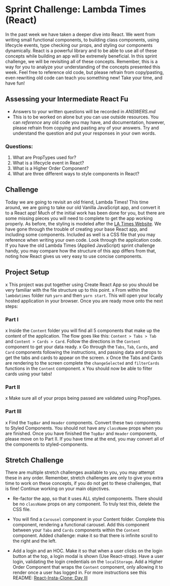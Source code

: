 # Sprint Challenge: Lambda Times (React)

In the past week we have taken a deeper dive into React. We went from writing small functional components, to building class components, using lifecycle events, type checking our props, and styling our components dynamically. React is a powerful library and to be able to use all of these concepts while building an app will be extremely beneficial. In this sprint challenge, we will be revisiting all of these concepts. Remember, this is a way for you to analyze your understanding of the concepts presented this week. Feel free to reference old code, but please refrain from copy/pasting, even rewriting old code can teach you something new! Take your time, and have fun!

## Assessing your Intermediate React Fu

- Answers to your written questions will be recorded in _ANSWERS.md_
- This is to be worked on alone but you can use outside resources. You can _reference_ any old code you may have, and documentation, however, please refrain from copying and pasting any of your answers. Try and understand the question and put your responses in your own words.

### Questions:

1.  What are PropTypes used for?
1.  What is a lifecycle event in React?
1.  What is a Higher Order Component?
1.  What are three different ways to style components in React?

## Challenge

Today we are going to revisit an old friend, Lambda Times! This time around, we are going to take our old Vanilla JavaScript app, and convert it to a React app! Much of the initial work has been done for you, but there are some missing pieces you will need to complete to get the app working properly. As before, the styling is modeled after the [LA Times Website](http://www.latimes.com). We have gone through the trouble of creating your base React app, and including some components. Included as well is a CSS file that you may reference when writing your own code. Look through the application code. If you have the old Lambda Times (Applied JavaScript) sprint challenge handy, you may compare how the structure of this app differs from that, noting how React gives us very easy to use concise components.

## Project Setup

x This project was put together using Create React App so you should be very familiar with the file structure up to this point.
x From within the `lambdatimes` folder run `yarn` and then `yarn start`. This will open your locally hosted application in your browser. Once you are ready move onto the next steps:

### Part I

x Inside the `Content` folder you will find all 5 components that make up the content of the application. The flow goes like this: `Content > Tabs > Tab` and `Content > Cards > Card`. Follow the directions in the `Content` component to get your data ready.
x Go through the `Tabs`, `Tab`, `Cards`, and `Card` components following the instructions, and passing data and props to get the tabs and cards to appear on the screen.
x Once the Tabs and Cards are rendering to the screen complete the `changeSelected` and `filterCards` functions in the `Content` component.
x You should now be able to filter cards using your tabs!

### Part II

x Make sure all of your props being passed are validated using PropTypes.

### Part III

x Find the `TopBar` and `Header` components. Convert these two components to Styled Components. You should not have any `className` props when you are finished. Once you have finished the `TopBar` and `Header` components, please move on to Part II. If you have time at the end, you may convert all of the components to styled-components.

## Stretch Challenge

There are multiple stretch challenges available to you, you may attempt these in any order. Remember, stretch challenges are only to give you extra time to work on these concepts, if you do not get to these challenges, that is fine! Continue working on your main objectives.

- Re-factor the app, so that it uses ALL styled components. There should be no `className` props on any component. To truly test this, delete the CSS file.

- You will find a `Carousel` component in your Content folder. Complete this component, rendering a functional carousel. Add this component between your `Tabs` and `Cards` components within the `Content` component. Added challenge: make it so that there is infinite scroll to the right and the left.

- Add a login and an HOC. Make it so that when a user clicks on the login button at the top, a login modal is shown (Use React-strap). Have a user login, validating the login credentials on the `localStorage`. Add a Higher Order Component that wraps the `Content` component, only allowing it to render once a user has logged in. For more instructions see this README: [React-Insta-Clone: Day III](https://github.com/LambdaSchool/React-Insta-Clone/blob/master/DAY_THREE_README.md#tasks-day-iii)
